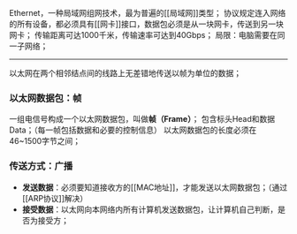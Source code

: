 Ethernet，一种局域网组网技术，最为普遍的[[局域网]]类型；
协议规定连入网络的所有设备，都必须具有[[网卡]]接口，数据包必须是从一块网卡，传送到另一块网卡；
传输距离可达1000千米，传输速率可达到40Gbps；
局限：电脑需要在同一子网络；
***
以太网在两个相邻结点间的线路上无差错地传送以帧为单位的数据；
### 以太网数据包：帧
一组电信号构成一个以太网数据包，叫做**帧（Frame）**；
包含标头Head和数据Data；（每一帧包括数据和必要的控制信息）
以太网数据包的长度必须在46~1500字节之间；
### 传送方式：广播
- **发送数据**：必须要知道接收方的[[MAC地址]]，才能发送以太网数据包；（通过[[ARP协议]]解决）
- **接受数据**：以太网向本网络内所有计算机发送数据包，让计算机自己判断，是否为接受方；






